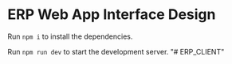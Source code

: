 
  # ERP Web App Interface Design

  

  Run `npm i` to install the dependencies.

  Run `npm run dev` to start the development server.
  "# ERP_CLIENT" 
